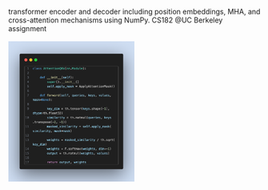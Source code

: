 transformer encoder and decoder including position embeddings, MHA, and cross-attention mechanisms using NumPy. CS182 @UC Berkeley assignment
<br><br>
<img src="assets/code-snapshot.png" width="50%">
